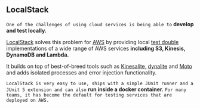 ## LocalStack

```One of the challenges of using cloud services is being able to``` **develop and test locally.** 

[LocalStack](https://github.com/localstack/localstack) solves this problem for [AWS](https://www.thoughtworks.com/radar/platforms/aws) by providing local [test double](https://martinfowler.com/bliki/TestDouble.html) implementations of a wide range of AWS services **including S3, Kinesis, DynamoDB and Lambda.** 

It builds on top of best-of-breed tools such as [Kinesalite,](https://github.com/mhart/kinesalite) [dynalite](https://github.com/mhart/dynalite) and [Moto](https://github.com/spulec/moto) and adds isolated processes and error injection functionality. 

```LocalStack is very easy to use, ships with a simple JUnit runner and a JUnit 5 extension and can also``` **run inside a docker container.** ```For many teams, it has become the default for testing services that are deployed on AWS.```
